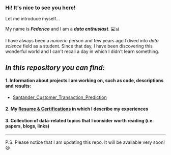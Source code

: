 ### Hi! It's nice to see you here!

Let me introduce myself...

My name is **_Federico_** and I am a **_data enthusiast_**. 💻📊

I have always been a *numeric* person and few years ago I dived into *data science* field as a student. Since that day, I have been discovering this wonderful world and I can't recall a day in which I didn't learn something.

## *In this repository you can find:*
#### 1. Information about projects I am working on, such as code, descriptions and results:
- [Santander_Customer_Transaction_Prediction](https://github.com/FedericoRaimondi/me/tree/master/Santander_Customer_Transaction_Prediction)
#### 2. My [Resume & Certifications](https://github.com/FedericoRaimondi/me/tree/master/Resume%20%26%20Certifications) in which I describe my experiences
#### 3. Collection of data-related topics that I consider worth reading (i.e. papers, blogs, links)

---

P.S. Please notice that I am updating this repo. It will be available very soon! :laughing:
